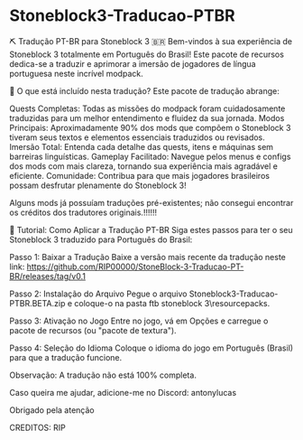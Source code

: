 # Stoneblock3-Traducao-PTBR
⛏️ Tradução PT-BR para Stoneblock 3 🇧🇷
Bem-vindos à sua experiência de Stoneblock 3 totalmente em Português do Brasil! Este pacote de recursos dedica-se a traduzir e aprimorar a imersão de jogadores de língua portuguesa neste incrível modpack.

🌟 O que está incluído nesta tradução?
Este pacote de tradução abrange:

Quests Completas: Todas as missões do modpack foram cuidadosamente traduzidas para um melhor entendimento e fluidez da sua jornada.
Modos Principais: Aproximadamente 90% dos mods que compõem o Stoneblock 3 tiveram seus textos e elementos essenciais traduzidos ou revisados.
Imersão Total: Entenda cada detalhe das quests, itens e máquinas sem barreiras linguísticas.
Gameplay Facilitado: Navegue pelos menus e configs dos mods com mais clareza, tornando sua experiência mais agradável e eficiente.
Comunidade: Contribua para que mais jogadores brasileiros possam desfrutar plenamente do Stoneblock 3!

Alguns mods já possuíam traduções pré-existentes; não consegui encontrar os créditos dos tradutores originais.!!!!!!


📄 Tutorial: Como Aplicar a Tradução PT-BR
Siga estes passos para ter o seu Stoneblock 3 traduzido para Português do Brasil:

Passo 1: Baixar a Tradução
Baixe a versão mais recente da tradução neste link: https://github.com/RIP00000/StoneBlock-3-Traducao-PT-BR/releases/tag/v0.1

Passo 2: Instalação do Arquivo
Pegue o arquivo Stoneblock3-Traducao-PTBR.BETA.zip e coloque-o na pasta ftb stoneblock 3\resourcepacks.

Passo 3: Ativação no Jogo
Entre no jogo, vá em Opções e carregue o pacote de recursos (ou "pacote de textura").

Passo 4: Seleção do Idioma
Coloque o idioma do jogo em Português (Brasil) para que a tradução funcione.

Observação: A tradução não está 100% completa.

Caso queira me ajudar, adicione-me no Discord: antonylucas

Obrigado pela atenção



CREDITOS: RIP
